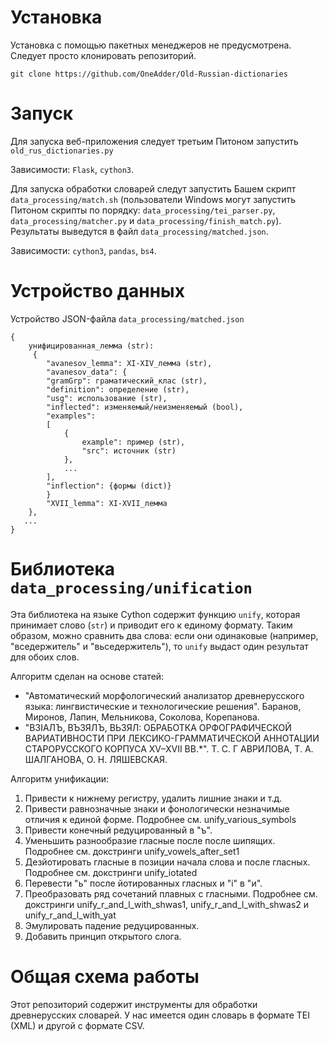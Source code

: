 # Установка
Установка с помощью пакетных менеджеров не предусмотрена. Следует просто клонировать репозиторий.

`git clone https://github.com/OneAdder/Old-Russian-dictionaries`

# Запуск
Для запуска веб-приложения следует третьим Питоном запустить `old_rus_dictionaries.py`

Зависимости: `Flask`, `cython3`.



Для запуска обработки словарей следут запустить Башем скрипт `data_processing/match.sh` (пользователи Windows могут запустить Питоном скрипты по порядку: `data_processing/tei_parser.py`, `data_processing/matcher.py` и `data_processing/finish_match.py`). Результаты выведутся в файл `data_processing/matched.json`.

Зависимости: `cython3`, `pandas`, `bs4`.

# Устройство данных
Устройство JSON-файла `data_processing/matched.json`


```
{
    унифицированная_лемма (str):
     {
        "avanesov_lemma": XI-XIV_лемма (str),
        "avanesov_data": {
        "gramGrp": граматический_клас (str),
        "definition": определение (str),
        "usg": использование (str),
        "inflected": изменяемый/неизменяемый (bool),
        "examples": 
        [
            {
                example": пример (str),
                "src": источник (str)
            },
            ...
        ],
        "inflection": {формы (dict)}
        }
        "XVII_lemma": XI-XVII_лемма
    },
   ...
}
```

# Библиотека `data_processing/unification`
Эта библиотека на языке Cython содержит функцию `unify`, которая принимает слово (`str`) и приводит его к единому формату. Таким образом, можно сравнить два слова: если они одинаковые (например, "вседержитель" и "вьседержитель"), то `unify` выдаст один результат для обоих слов.

Алгоритм сделан на основе статей:
* "Автоматический морфологический анализатор древнерусского языка: лингвистические и технологические решения". Баранов, Миронов, Лапин, Мельникова, Соколова, Корепанова.
* "ВЗIAЛЪ, ВЪЗЯЛЪ, ВЬЗЯЛ: ОБРАБОТКА ОРФОГРАФИЧЕСКОЙ ВАРИАТИВНОСТИ ПРИ ЛЕКСИКО-ГРАММАТИЧЕСКОЙ АННОТАЦИИ СТАРОРУССКОГО КОРПУСА XV–XVII ВВ.*". Т. С. Г АВРИЛОВА, Т. А. ШАЛГАНОВА, О. Н. ЛЯШЕВСКАЯ.

Алгоритм унификации:
1) Привести к нижнему регистру, удалить лишние знаки и т.д.
2) Привести равнозначные знаки и фонологически незначимые отличия к единой форме. Подробнее см. unify_various_symbols
3) Привести конечный редуцированный в "ъ".
4) Уменьшить разнообразие гласные после после шипящих. Подробнее см. докстринги unify_vowels_after_set1
5) Дезйотировать гласные в позиции начала слова и после гласных. Подробнее см. докстринги unify_iotated
6) Перевести "ь" после йотированных гласных и "i" в "и".
7) Преобразовать ряд сочетаний плавных с гласными. Подробнее см. докстринги unify_r_and_l_with_shwas1, unify_r_and_l_with_shwas2 и unify_r_and_l_with_yat
8) Эмулировать падение редуцированных.
9) Добавить принцип открытого слога.

# Общая схема работы
Этот репозиторий содержит инструменты для обработки древнерусских словарей.
У нас имеется один словарь в формате TEI (XML) и другой с формате CSV.
